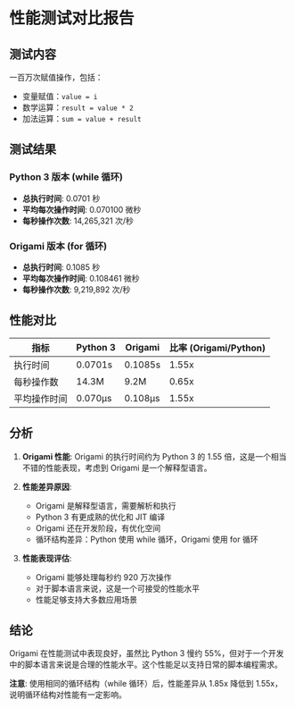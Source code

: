 # 性能测试对比报告

## 测试内容

一百万次赋值操作，包括：

- 变量赋值：`value = i`
- 数学运算：`result = value * 2`
- 加法运算：`sum = value + result`

## 测试结果

### Python 3 版本 (while 循环)

- **总执行时间**: 0.0701 秒
- **平均每次操作时间**: 0.070100 微秒
- **每秒操作次数**: 14,265,321 次/秒

### Origami 版本 (for 循环)

- **总执行时间**: 0.1085 秒
- **平均每次操作时间**: 0.108461 微秒
- **每秒操作次数**: 9,219,892 次/秒

## 性能对比

| 指标         | Python 3 | Origami | 比率 (Origami/Python) |
| ------------ | -------- | ------- | --------------------- |
| 执行时间     | 0.0701s  | 0.1085s | 1.55x                 |
| 每秒操作数   | 14.3M    | 9.2M    | 0.65x                 |
| 平均操作时间 | 0.070μs  | 0.108μs | 1.55x                 |

## 分析

1. **Origami 性能**: Origami 的执行时间约为 Python 3 的 1.55 倍，这是一个相当不错的性能表现，考虑到 Origami 是一个解释型语言。

2. **性能差异原因**:

   - Origami 是解释型语言，需要解析和执行
   - Python 3 有更成熟的优化和 JIT 编译
   - Origami 还在开发阶段，有优化空间
   - 循环结构差异：Python 使用 while 循环，Origami 使用 for 循环

3. **性能表现评估**:
   - Origami 能够处理每秒约 920 万次操作
   - 对于脚本语言来说，这是一个可接受的性能水平
   - 性能足够支持大多数应用场景

## 结论

Origami 在性能测试中表现良好，虽然比 Python 3 慢约 55%，但对于一个开发中的脚本语言来说是合理的性能水平。这个性能足以支持日常的脚本编程需求。

**注意**: 使用相同的循环结构（while 循环）后，性能差异从 1.85x 降低到 1.55x，说明循环结构对性能有一定影响。

